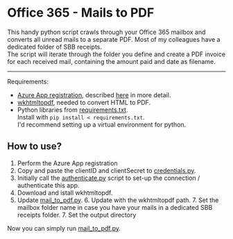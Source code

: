 Office 365 - Mails to PDF
=============================

This handy python script crawls through your Office 365 mailbox and converts all unread mails to a separate PDF.
Most of my colleagues have a dedicated folder of SBB receipts.  
The script will iterate through the folder you define and create a PDF invoice for each received mail, containing the amount paid and date as filename.


--------------------------------------------------------------


Requirements:
* [Azure App registration](https://portal.azure.com/#blade/Microsoft_AAD_RegisteredApps/ApplicationsListBlade), described [here](https://pypi.org/project/O365/#authentication) in more detail.
* [wkhtmltopdf](https://wkhtmltopdf.org/downloads.html), needed to convert HTML to PDF.
* Python libraries from [requirements.txt](requirements.txt).  
  Install with `pip install < requirements.txt`.  
  I'd recommend setting up a virtual environment for python.
  
How to use?
-----------

1. Perform the Azure App registration
2. Copy and paste the clientID and clientSecret to [credentials.py](credentials.py).  
3. Initially call the [authenticate.py](authenticate.py) script to set-up the connection / authenticate this app.
4. Download and istall wkhtmltopdf.
5. Update [mail_to_pdf.py](mail_to_pdf.py).
    6. Update with the wkhtmltopdf path.
    7. Set the mailbox folder name in case you have your mails in a dedicated SBB receipts folder.
    7. Set the output directory

Now you can simply run [mail_to_pdf.py](mail_to_pdf.py).
